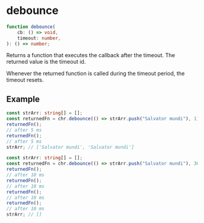 # debounce

```ts
function debounce(
    cb: () => void,
    timeout: number,
): () => number;
```

Returns a function that executes the callback after the timeout. The returned
value is the timeout id.

Whenever the returned function is called during the timeout period, the timeout
resets.

## Example

```ts
const strArr: string[] = [];
const returnedFn = chr.debounce(() => strArr.push("Salvator mundi"), 1);
returnedFn();
// after 5 ms
returnedFn();
// after 5 ms
strArr; // ['Salvator mundi', 'Salvator mundi']
```

```ts
const strArr: string[] = [];
const returnedFn = chr.debounce(() => strArr.push("Salvator mundi"), 30);
returnedFn();
// after 10 ms
returnedFn();
// after 10 ms
returnedFn();
// after 10 ms
returnedFn();
// after 10 ms
strArr; // []
```
